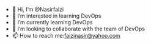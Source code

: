 - 👋 Hi, I’m @Nasirfaizi
- 👀 I’m interested in learning DevOps
- 🌱 I’m currently learning DevOps
- 💞️ I’m looking to collaborate with the team of DevOps
- 📫 How to reach me:faizinasir@yahoo.com

<!---
Nasirfaizi/Nasirfaizi is a ✨ special ✨ repository because its `README.md` (this file) appears on your GitHub profile.
You can click the Preview link to take a look at your changes.
--->
